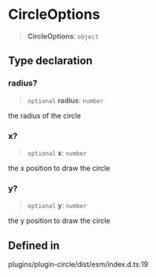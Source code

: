 # CircleOptions

> **CircleOptions**: `object`

## Type declaration

### radius?

> `optional` **radius**: `number`

the radius of the circle

### x?

> `optional` **x**: `number`

the x position to draw the circle

### y?

> `optional` **y**: `number`

the y position to draw the circle

## Defined in

plugins/plugin-circle/dist/esm/index.d.ts:19
